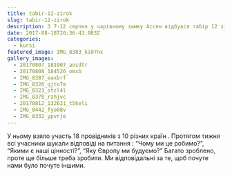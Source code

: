 ```yaml
---
title: tabir-12-zirok
slug: tabir-12-zirok
description: З 7-12 серпня у чарівному замку Ассен відбувся табір 12 зірок
date: 2017-08-18T20:36:43.983Z
categories:
  - kursi
featured_image: IMG_8383_ki07nx
gallery_images:
  - 20170807_181907_aosdtr
  - 20170808_184526_omxb
  - IMG_8387_eaxbrf
  - IMG_8326_qjto7m
  - IMG_8323_stzl4l
  - IMG_8378_rzhjvc
  - 20170812_132621_t5keli
  - IMG_8442_fyo08v
  - IMG_8332_ypvrje
---
```

У ньому взяло участь 18 провідників з 10 різних країн . Протягом тижня всі учасники шукали відповіді на питання : “Чому ми це робимо?”, “Якими є наші цінності?”, “Яку Європу ми будуємо?” Багато зроблено, проте ще більше треба зробити. Ми відповідальні за те, щоб почуте нами  було почуте іншими.
